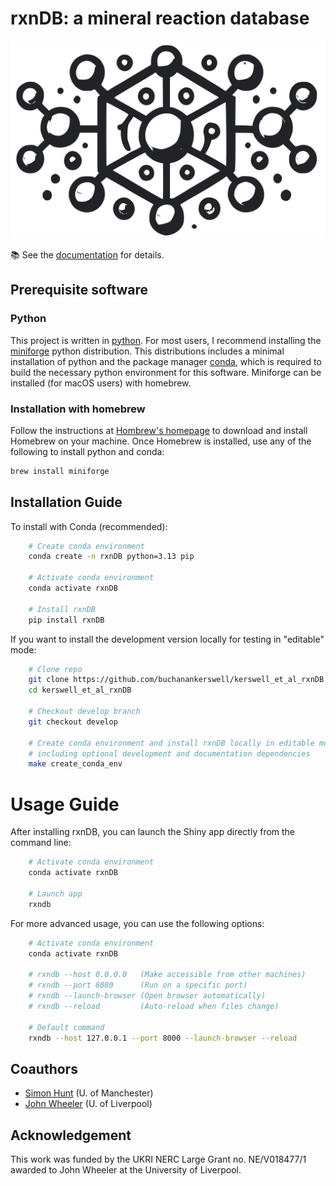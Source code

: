 # rxnDB: a mineral reaction database

![](docs/rxndb-logo.svg)

📚 See the [documentation](https://kerswell-et-al-rxndb.readthedocs.io/en/latest/) for details.

## Prerequisite software

### Python

This project is written in [python](https://www.python.org). For most users, I recommend installing the [miniforge](https://github.com/conda-forge/miniforge) python distribution. This distributions includes a minimal installation of python and the package manager [conda](https://docs.conda.io/en/latest/), which is required to build the necessary python environment for this software. Miniforge can be installed (for macOS users) with homebrew.

### Installation with homebrew

Follow the instructions at [Hombrew's homepage](https://brew.sh) to download and install Homebrew on your machine. Once Homebrew is installed, use any of the following to install python and conda:

```bash
brew install miniforge
```

## Installation Guide

To install with Conda (recommended):

``` bash
    # Create conda environment
    conda create -n rxnDB python=3.13 pip

    # Activate conda environment
    conda activate rxnDB

    # Install rxnDB
    pip install rxnDB

```

If you want to install the development version locally for testing in "editable" mode:

``` bash
    # Clone repo
    git clone https://github.com/buchanankerswell/kerswell_et_al_rxnDB.git
    cd kerswell_et_al_rxnDB

    # Checkout develop branch
    git checkout develop

    # Create conda environment and install rxnDB locally in editable mode
    # including optional development and documentation dependencies
    make create_conda_env
```

# Usage Guide

After installing rxnDB, you can launch the Shiny app directly from the command line:

``` bash
    # Activate conda environment
    conda activate rxnDB

    # Launch app
    rxndb
```

For more advanced usage, you can use the following options:

``` bash
    # Activate conda environment
    conda activate rxnDB

    # rxndb --host 0.0.0.0   (Make accessible from other machines)
    # rxndb --port 8080      (Run on a specific port)
    # rxndb --launch-browser (Open browser automatically)
    # rxndb --reload         (Auto-reload when files change)

    # Default command
    rxndb --host 127.0.0.1 --port 8000 --launch-browser --reload
```

## Coauthors

 - [Simon Hunt](https://research.manchester.ac.uk/en/persons/simon.hunt) (U. of Manchester)
 - [John Wheeler](https://scholar.google.co.uk/citations?user=jsfp2-8AAAAJ&hl=en) (U. of Liverpool)

## Acknowledgement

This work was funded by the UKRI NERC Large Grant no. NE/V018477/1 awarded to John Wheeler at the University of Liverpool.

